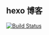 ## hexo 博客
[![Build Status](https://travis-ci.org/wxiguo/wxiguo.github.io.svg?branch=hexo)](https://travis-ci.org/wxiguo/wxiguo.github.io)